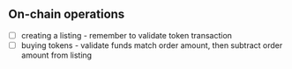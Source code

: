 ## On-chain operations 
- [ ] creating a listing - remember to validate token transaction
- [ ] buying tokens - validate funds match order amount, then subtract order amount from listing 
